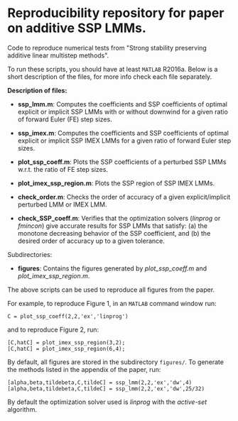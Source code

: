 Reproducibility repository for paper on additive SSP LMMs.
=======================================================================

Code to reproduce numerical tests from "Strong stability preserving additive linear multistep methods".

To run these scripts, you should have at least ```MATLAB``` R2016a.
Below is a short description of the files, for more info check each file separately.

__Description of files:__

- **ssp_lmm.m**: Computes the coefficients and SSP coefficients of optimal explicit or implicit SSP
LMMs with or without downwind for a given ratio of forward Euler (FE) step sizes.

- **ssp_imex.m**: Computes the coefficients and SSP coefficients of optimal explicit or implicit
SSP IMEX LMMs for a given ratio of forward Euler step sizes.

- **plot_ssp_coeff.m**: Plots the SSP coefficients of a perturbed SSP LMMs w.r.t. the ratio of FE
step sizes.

- **plot_imex_ssp_region.m**: Plots the SSP region of SSP IMEX LMMs.

- **check_order.m**: Checks the order of accuracy of a given explicit/implicit perturbed LMM or
IMEX LMM.

- **check_SSP_coeff.m**: Verifies that the optimization solvers (*linprog* or *fmincon*) give
accurate results for SSP LMMs that satisfy: (a) the monotone decreasing behavior of the SSP
coefficient, and (b) the desired order of accuracy up to a given tolerance.

Subdirectories:

- **figures**: Contains the figures generated by *plot_ssp_coeff.m* and *plot_imex_ssp_region.m*.

The above scripts can be used to reproduce all figures from the paper.

For example, to reproduce Figure 1, in an ```MATLAB``` command window run:

    C = plot_ssp_coeff(2,2,'ex','linprog')

and to reproduce Figure 2, run:

    [C,hatC] = plot_imex_ssp_region(3,2);
    [C,hatC] = plot_imex_ssp_region(6,4);

By default, all figures are stored in the subdirectory ```figures/```.
To generate the methods listed in the appendix of the paper, run:

    [alpha,beta,tildebeta,C,tildeC] = ssp_lmm(2,2,'ex','dw',4)
    [alpha,beta,tildebeta,C,tildeC] = ssp_lmm(2,2,'ex','dw',25/32)

By default the optimization solver used is *linprog* with the *active-set* algorithm.
